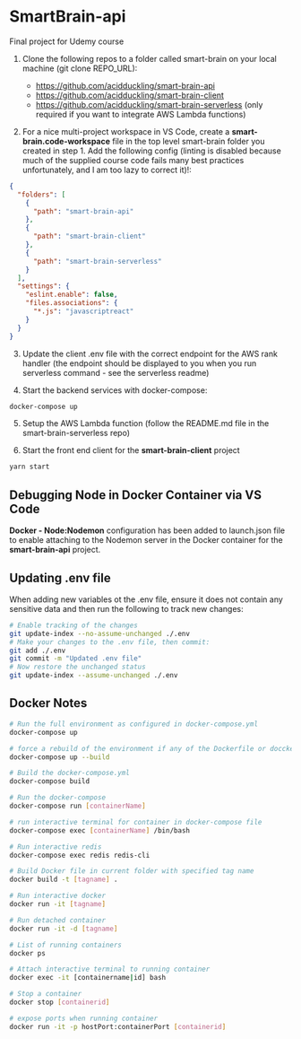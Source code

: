 # SmartBrain-api

Final project for Udemy course

1.  Clone the following repos to a folder called smart-brain on your local machine (git clone REPO_URL):

    - https://github.com/acidduckling/smart-brain-api
    - https://github.com/acidduckling/smart-brain-client
    - https://github.com/acidduckling/smart-brain-serverless (only required if you want to integrate AWS Lambda functions)

2.  For a nice multi-project workspace in VS Code, create a **smart-brain.code-workspace** file in the top level smart-brain folder you created in step 1. Add the following config (linting is disabled because much of the supplied course code fails many best practices unfortunately, and I am too lazy to correct it)!:

```json
{
  "folders": [
    {
      "path": "smart-brain-api"
    },
    {
      "path": "smart-brain-client"
    },
    {
      "path": "smart-brain-serverless"
    }
  ],
  "settings": {
    "eslint.enable": false,
    "files.associations": {
      "*.js": "javascriptreact"
    }
  }
}
```

3.  Update the client .env file with the correct endpoint for the AWS rank handler (the endpoint should be displayed to you when you run serverless command - see the serverless readme)

4.  Start the backend services with docker-compose:

```bash
docker-compose up
```

5.  Setup the AWS Lambda function (follow the README.md file in the smart-brain-serverless repo)

6.  Start the front end client for the **smart-brain-client** project

```bash
yarn start
```

## Debugging Node in Docker Container via VS Code

**Docker - Node:Nodemon** configuration has been added to launch.json file to enable attaching to the Nodemon server in the Docker container for the **smart-brain-api** project.

## Updating .env file

When adding new variables ot the .env file, ensure it does not contain any sensitive data and then run the following to track new changes:

```bash
# Enable tracking of the changes
git update-index --no-assume-unchanged ./.env
# Make your changes to the .env file, then commit:
git add ./.env
git commit -m "Updated .env file"
# Now restore the unchanged status
git update-index --assume-unchanged ./.env
```

## Docker Notes

```bash
# Run the full environment as configured in docker-compose.yml
docker-compose up

# force a rebuild of the environment if any of the Dockerfile or doccker-compose.yml files are updated
docker-compose up --build

# Build the docker-compose.yml
docker-compose build

# Run the docker-compose
docker-compose run [containerName]

# run interactive terminal for container in docker-compose file
docker-compose exec [containerName] /bin/bash

# Run interactive redis
docker-compose exec redis redis-cli

# Build Docker file in current folder with specified tag name
docker build -t [tagname] .

# Run interactive docker
docker run -it [tagname]

# Run detached container
docker run -it -d [tagname]

# List of running containers
docker ps

# Attach interactive terminal to running container
docker exec -it [containername|id] bash

# Stop a container
docker stop [containerid]

# expose ports when running container
docker run -it -p hostPort:containerPort [containerid]
```

